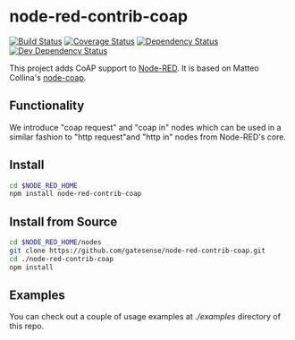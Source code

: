 node-red-contrib-coap
=====================
[![Build Status](https://travis-ci.org/gatesense/node-red-contrib-coap.png)](https://travis-ci.org/gatesense/node-red-contrib-coap) [![Coverage Status](https://coveralls.io/repos/gatesense/node-red-contrib-coap/badge.png)](https://coveralls.io/r/gatesense/node-red-contrib-coap)
[![Dependency Status](https://david-dm.org/gatesense/node-red-contrib-coap.png)](https://david-dm.org/gatesense/node-red-contrib-coap)
[![Dev Dependency Status](https://david-dm.org/gatesense/node-red-contrib-coap/dev-status.png)](https://david-dm.org/gatesense/node-red-contrib-coap#dev-badge-embed)

This project adds CoAP support to [Node-RED](http://nodered.org/). It is based on Matteo Collina's [node-coap](https://github.com/mcollina/node-coap).

Functionality
-------------
 We introduce "coap request" and "coap in" nodes which can be used in a similar fashion to "http request"and "http in" nodes from Node-RED's core.

Install
-------

```bash
cd $NODE_RED_HOME
npm install node-red-contrib-coap
```

Install from Source
-------------------

```bash
cd $NODE_RED_HOME/nodes
git clone https://github.com/gatesense/node-red-contrib-coap.git
cd ./node-red-contrib-coap
npm install
```

Examples
--------
You can check out a couple of usage examples at *./examples* directory of this repo.
